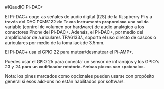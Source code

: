 <!--
---
name: "Pi-DAC+"
class: board
type: audio
formfactor: HAT
manufacturer: IQaudIO
description: Un HAT I2S conversor de audio digital a analógico
url: http://www.iqaudio.co.uk/audio/8-pi-dac-0712411999650.html
buy: http://www.iqaudio.co.uk
image: 'iqaudio-pi-dac.png'
pincount: 40
eeprom: yes
pin:
  '3':
    mode: i2c
  '5':
    mode: i2c
  '12':
    name: I2S
  '15':
    name: Mutear/Desmutear
    description: Solo Pi-AMP+ (opcional)
  '16':
    name: Codificador rotatorio
    description: (opcional)
  '18':
    name: Codificador rotatorio
    description: (opcional)
  '22':
    name: Sensor de infrarrojos
    description: (opcional)
  '35':
    name: I2S
  '38':
    name: I2S
  '40':
    name: I2S
-->
#IQaudIO Pi-DAC+

El Pi-DAC+ coge las señales de audio digital (I2S) de la Raspberry Pi y a través del
DAC PCM5122 de Texas Instruments proporciona una salida variable (control de volumen por hardware)
de audio analógico a los conectores Phono del Pi-DAC+. Además, el Pi-DAC+, por medio del
amplificador de auriculares TPA6133A, soporta el uso directo de cascos o auriculares por medio
de la toma jack de 3.5mm.

El Pi-DAC+ usa el GPIO 22 para mutear/desmutear el Pi-AMP+.

Puedes usar el GPIO 25 para conectar un sensor de infrarrojos y los GPIO's 23 y 24 para un
codificador rotatorio. Ambas piezas son opcionales.

Nota: los pines marcados como opcionales pueden usarse con propósito general si esos add-ons no están
habilitados por software.
